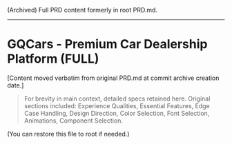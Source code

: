 (Archived) Full PRD content formerly in root PRD.md.

---

# GQCars - Premium Car Dealership Platform (FULL)

[Content moved verbatim from original PRD.md at commit archive creation date.]

> For brevity in main context, detailed specs retained here. Original sections included: Experience Qualities, Essential Features, Edge Case Handling, Design Direction, Color Selection, Font Selection, Animations, Component Selection.

(You can restore this file to root if needed.)
